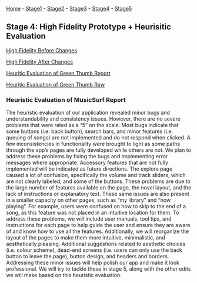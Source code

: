 [Home](https://colinauyeung.github.io/CPSC-481--MusicSurf/) - [Stage1](https://colinauyeung.github.io/CPSC-481--MusicSurf/Stage1) - [Stage2](https://colinauyeung.github.io/CPSC-481--MusicSurf/Stage2) - [Stage3](https://colinauyeung.github.io/CPSC-481--MusicSurf/Stage3) - [Stage4](https://colinauyeung.github.io/CPSC-481--MusicSurf/Stage4) - [Stage5](https://colinauyeung.github.io/CPSC-481--MusicSurf/Stage5)  
## Stage 4: High Fidelity Prototype + Heurisitic Evaluation
[High Fidelity Before Changes](https://drive.google.com/file/d/1Vk7DVAMrsCKQlQxesS96K9UTKkQANoby/view?usp=sharing)

[High Fidelity After Changes](https://drive.google.com/file/d/1mTAGY4M7d5is8QehUcibwY0j3aierE4Z/view?usp=sharing)

[Heuritic Evaluation of Green Thumb Report](https://github.com/colinauyeng/CPSC-481--MusicSurf/blob/master/Heuristic%20Evaluation%20of%20MusicSurf%20Report.docx)

[Heuritic Evaluation of Green Thumb Raw](https://github.com/colinauyeng/CPSC-481--MusicSurf/blob/master/Heuristic%20Evaluation%20of%20Green%20Thumb.xlsx)


### Heuristic Evaluation of MusicSurf Report
The heuristic evaluation of our application revealed minor bugs and understandability and consistency issues. However, there are no severe problems that were rated as a “5” on the scale. Most bugs indicate that some buttons (i.e. back button), search bars, and minor features (i.e. queuing of songs) are not implemented and do not respond when clicked. A few inconsistencies in functionality were brought to light as some paths through the app’s pages are fully developed while others are not. We plan to address these problems by fixing the bugs and implementing error messages where appropriate. Accessory features that are not fully implemented will be indicated as future directions. 
The explore page caused a lot of confusion, specifically the volume and track sliders, which are not clearly labeled, and some of the buttons. These problems are due to the large number of features available on the page, the novel layout,  and the lack of instructions or explanatory text. These same issues are also present in a smaller capacity on other pages, such as “my library” and “now playing”. For example, users were confused on how to skip to the end of a song, as this feature was not placed in an intuitive location for them. To address these problems, we will include user manuals, tool tips, and instructions for each page to help guide the user and ensure they are aware of and know how to use all the features. Additionally, we will reorganize the layout of the pages to make them more intuitive, minimalistic, and aesthetically pleasing. 
Additional suggestions related to aesthetic choices (i.e. colour scheme), dead-end screens (i.e. users can only use the back button to leave the page), button design, and headers and borders. Addressing these minor issues will help polish our app and make it look professional. We will try to tackle these in stage 5, along with the other edits we will make based on this heuristic evaluation.
